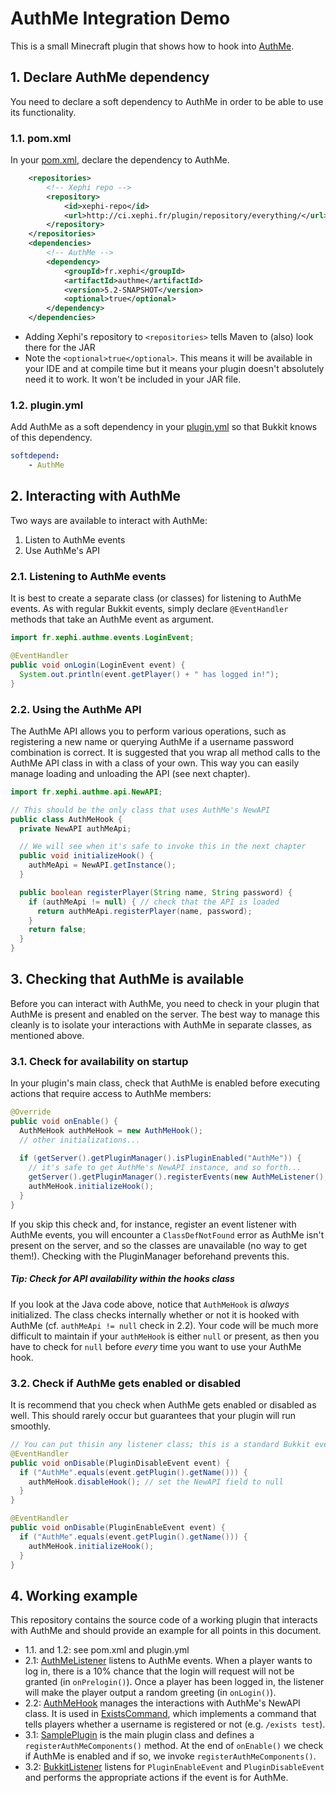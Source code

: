 # AuthMe Integration Demo
This is a small Minecraft plugin that shows how to hook into [AuthMe](https://github.com/AuthMe-Team/AuthMeReloaded).

## 1. Declare AuthMe dependency
You need to declare a soft dependency to AuthMe in order to be able to use its functionality.

### 1.1. pom.xml
In your [pom.xml](https://github.com/ljacqu/AuthMe_integration_demo/blob/master/pom.xml), 
declare the dependency to AuthMe.

```xml
    <repositories>
        <!-- Xephi repo -->
        <repository>
            <id>xephi-repo</id>
            <url>http://ci.xephi.fr/plugin/repository/everything/</url>
        </repository>
    </repositories>
    <dependencies>
        <!-- AuthMe -->
        <dependency>
            <groupId>fr.xephi</groupId>
            <artifactId>authme</artifactId>
            <version>5.2-SNAPSHOT</version>
            <optional>true</optional>
        </dependency>
    </dependencies>
```

- Adding Xephi's repository to `<repositories>` tells Maven to (also) look there for the JAR
- Note the `<optional>true</optional>`. This means it will be available in your IDE and at compile time 
  but it means your plugin doesn't absolutely need it to work. It won't be included in your JAR file.
  
### 1.2. plugin.yml
Add AuthMe as a soft dependency in your [plugin.yml](https://github.com/ljacqu/AuthMe_integration_demo/blob/master/src/main/resources/plugin.yml) 
so that Bukkit knows of this dependency.

```yml
softdepend:
    - AuthMe
```

## 2. Interacting with AuthMe
Two ways are available to interact with AuthMe:

1. Listen to AuthMe events <!-- TODO: javadoc link -->
1. Use AuthMe's API <!-- TODO: javadoc link -->

### 2.1. Listening to AuthMe events
It is best to create a separate class (or classes) for listening to AuthMe events. As with regular Bukkit events, 
simply declare `@EventHandler` methods that take an AuthMe event as argument.
```java
import fr.xephi.authme.events.LoginEvent;

@EventHandler
public void onLogin(LoginEvent event) {
  System.out.println(event.getPlayer() + " has logged in!");
}
```

### 2.2. Using the AuthMe API
The AuthMe API allows you to perform various operations, such as registering a new name or querying AuthMe if a
username password combination is correct. It is suggested that you wrap all method calls to the AuthMe API class in
with a class of your own. This way you can easily manage loading and unloading the API (see next chapter).

```java
import fr.xephi.authme.api.NewAPI;

// This should be the only class that uses AuthMe's NewAPI
public class AuthMeHook {
  private NewAPI authMeApi;

  // We will see when it's safe to invoke this in the next chapter
  public void initializeHook() {
    authMeApi = NewAPI.getInstance();
  }

  public boolean registerPlayer(String name, String password) {
    if (authMeApi != null) { // check that the API is loaded
      return authMeApi.registerPlayer(name, password);
    }
    return false;
  }
}
```

## 3. Checking that AuthMe is available
Before you can interact with AuthMe, you need to check in your plugin that AuthMe is present and enabled on the server.
The best way to manage this cleanly is to isolate your interactions with AuthMe in separate classes, as mentioned above.

### 3.1. Check for availability on startup
In your plugin's main class, check that AuthMe is enabled before executing actions
that require access to AuthMe members:
```java
@Override
public void onEnable() {
  AuthMeHook authMeHook = new AuthMeHook();
  // other initializations...
  
  if (getServer().getPluginManager().isPluginEnabled("AuthMe")) {
    // it's safe to get AuthMe's NewAPI instance, and so forth...
    getServer().getPluginManager().registerEvents(new AuthMeListener(), this);
    authMeHook.initializeHook();
  }
}
```

If you skip this check and, for instance, register an event listener with AuthMe events, you will encounter a
`ClassDefNotFound` error as AuthMe isn't present on the server, and so the classes are unavailable (no way to get them!).
Checking with the PluginManager beforehand prevents this.

##### Tip: Check for API availability _within_ the hooks class
If you look at the Java code above, notice that `AuthMeHook` is _always_ initialized. The class checks internally
whether or not it is hooked with AuthMe (cf. `authMeApi != null` check in 2.2). Your code will be much more
difficult to maintain if your `authMeHook` is either `null` or present, as then you have to check for `null` before
_every_ time you want to use your AuthMe hook.

### 3.2. Check if AuthMe gets enabled or disabled
It is recommend that you check when AuthMe gets enabled or disabled as well. This should rarely occur but guarantees
that your plugin will run smoothly.

```java
// You can put thisin any listener class; this is a standard Bukkit event
@EventHandler 
public void onDisable(PluginDisableEvent event) {
  if ("AuthMe".equals(event.getPlugin().getName())) {
    authMeHook.disableHook(); // set the NewAPI field to null
  }
}

@EventHandler 
public void onDisable(PluginEnableEvent event) {
  if ("AuthMe".equals(event.getPlugin().getName())) {
    authMeHook.initializeHook();
  }
}
```

## 4. Working example
This repository contains the source code of a working plugin that interacts with AuthMe and should provide an
example for all points in this document.

- 1.1. and 1.2: see pom.xml and plugin.yml
- 2.1: [AuthMeListener](https://github.com/ljacqu/AuthMe_integration_demo/blob/master/src/main/java/ch/jalu/authme/integrationdemo/listener/AuthMeListener.java)
  listens to AuthMe events. When a player wants to log in, there is a 10% chance that the login will request will not
  be granted (in `onPrelogin()`). Once a player has been logged in, the listener will make the player output a
  random greeting (in `onLogin()`).
- 2.2: [AuthMeHook](https://github.com/ljacqu/AuthMe_integration_demo/blob/master/src/main/java/ch/jalu/authme/integrationdemo/service/AuthMeHook.java)
  manages the interactions with AuthMe's NewAPI class. It is used in [ExistsCommand](https://github.com/ljacqu/AuthMe_integration_demo/blob/master/src/main/java/ch/jalu/authme/integrationdemo/command/ExistsCommand.java),
  which implements a command that tells players whether a username is registered or not (e.g. `/exists test`).
- 3.1: [SamplePlugin](https://github.com/ljacqu/AuthMe_integration_demo/blob/master/src/main/java/ch/jalu/authme/integrationdemo/SamplePlugin.java)
  is the main plugin class and defines a `registerAuthMeComponents()` method. At the end of `onEnable()` we check if
  AuthMe is enabled and if so, we invoke `registerAuthMeComponents()`.
- 3.2: [BukkitListener](https://github.com/ljacqu/AuthMe_integration_demo/blob/master/src/main/java/ch/jalu/authme/integrationdemo/listener/BukkitListener.java)
  listens for `PluginEnableEvent` and `PluginDisableEvent` and performs the appropriate actions if the event is for AuthMe.
